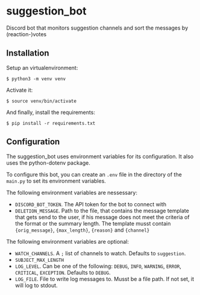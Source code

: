 # suggestion_bot

Discord bot that monitors suggestion channels and sort the messages by (reaction-)votes

## Installation

Setup an virtualenvironment:

```
$ python3 -m venv venv
```

Activate it:

```
$ source venv/bin/activate
```

And finally, install the requirements:

```
$ pip install -r requirements.txt
```

## Configuration

The suggestion_bot uses environment variables for its configuration. It also
uses the python-dotenv package.

To configure this bot, you can create an `.env` file in the directory of the
`main.py` to set its environment variables.

The following environment variables are nessessary:

* `DISCORD_BOT_TOKEN`. The API token for the bot to connect with
* `DELETION_MESSAGE`. Path to the file, that contains the message template that
  gets send to the user, if his message does not meet the criteria of the format
  or the summary length. The template musst contain `{orig_message}`,
  `{max_length}`, `{reason}` and `{channel}`

The following environment variables are optional:

* `WATCH_CHANNELS`. A `;` list of channels to watch. Defaults to `suggestion`.
* `SUBJECT_MAX_LENGTH`
* `LOG_LEVEL`. Can be one of the following: `DEBUG`, `INFO`, `WARNING`, `ERROR`, `CRITICAL`, `EXCEPTION`. Defaults to `DEBUG`.
* `LOG_FILE`. File to write log messages to. Musst be a file path. If not set, it will log to stdout.
